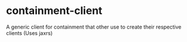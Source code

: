 # containment-client
A generic client for  containment  that  other use  to create their respective clients  (Uses jaxrs)  
